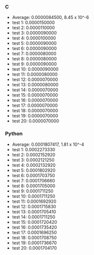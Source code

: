 ### C
* Average: 0.0000084500, 8.45 x 10^-6
* test 1: 0.0000150000
* test 2: 0.0000110000
* test 3: 0.0000090000
* test 4: 0.0000100000
* test 5: 0.0000090000
* test 6: 0.0000090000
* test 7: 0.0000080000
* test 8: 0.0000080000
* test 9: 0.0000090000
* test 10: 0.0000090000
* test 11: 0.0000080000
* test 12: 0.0000070000
* test 13: 0.0000080000
* test 14: 0.0000070000
* test 15: 0.0000070000
* test 16: 0.0000070000
* test 17: 0.0000070000
* test 18: 0.0000070000
* test 19: 0.0000070000
* test 20: 0.0000070000

### Python
* Average: 0.0001807417, 1.81 x 10^-4
* test 1: 0.0002273330
* test 2: 0.0002152920
* test 3: 0.0002121250
* test 4: 0.0002132920
* test 5: 0.0001802920
* test 6: 0.0001703750
* test 7: 0.0001706660
* test 8: 0.0001705000
* test 9: 0.0001711250
* test 10: 0.0001711250
* test 11: 0.0001692920
* test 12: 0.0001715830
* test 13: 0.0001705410
* test 14: 0.0001711250
* test 15: 0.0001720420
* test 16: 0.0001735420
* test 17: 0.0001696250
* test 18: 0.0001708750
* test 19: 0.0001736670
* test 20: 0.0001704170

